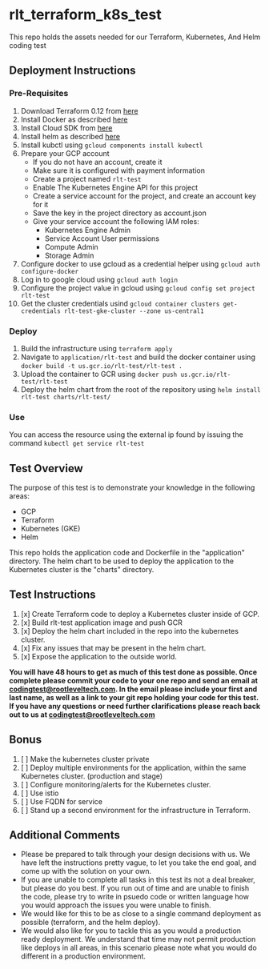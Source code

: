 # rlt_terraform_k8s_test
This repo holds the assets needed for our Terraform, Kubernetes, And Helm coding test

## Deployment Instructions

### Pre-Requisites

1. Download Terraform 0.12 from [here](https://www.terraform.io/downloads.html)
2. Install Docker as described [here](https://docs.docker.com/get-docker/)
3. Install Cloud SDK from [here](https://cloud.google.com/sdk/docs)
4. Install helm as described [here](https://helm.sh/docs/intro/install/)
5. Install kubctl using `gcloud components install kubectl`
6. Prepare your GCP account
	- If you do not have an account, create it
	- Make sure it is configured with payment information
	- Create a project named `rlt-test`
	- Enable The Kubernetes Engine API for this project
	- Create a service account for the project, and create an account key for it
	- Save the key in the project directory as account.json
	- Give your service account the following IAM roles:
		- Kubernetes Engine Admin
		- Service Account User permissions
		- Compute Admin
		- Storage Admin
7. Configure docker to use gcloud as a credential helper using `gcloud auth configure-docker`
8. Log in to google cloud using `gcloud auth login`
9. Configure the project value in gcloud using `gcloud config set project rlt-test`
10. Get the cluster credentials usind `gcloud container clusters get-credentials rlt-test-gke-cluster --zone us-central1`

### Deploy

1. Build the infrastructure using `terraform apply`
2. Navigate to `application/rlt-test` and build the docker container using `docker build -t us.gcr.io/rlt-test/rlt-test .`
3. Upload the container to GCR using `docker push us.gcr.io/rlt-test/rlt-test`
4. Deploy the helm chart from the root of the repository using `helm install rlt-test charts/rlt-test/`

### Use

You can access the resource using the external ip found by issuing the command `kubectl get service rlt-test`

## Test Overview
The purpose of this test is to demonstrate your knowledge in the following areas: 
* GCP
* Terraform
* Kubernetes (GKE)
* Helm

This repo holds the application code and Dockerfile in the "application" directory. The helm chart to be used to deploy the application to the Kubernetes cluster is the "charts" directory. 

## Test Instructions
1) [x] Create Terraform code to deploy a Kubernetes cluster inside of GCP. 
2) [x] Build rlt-test application image and push GCR
3) [x] Deploy the helm chart included in the repo into the kubernetes cluster.  
4) [x] Fix any issues that may be present in the helm chart.
5) [x] Expose the application to the outside world.  

**You will have 48 hours to get as much of this test done as possible. Once complete please commit your code to your one repo and send an email at codingtest@rootleveltech.com. In the email please include your first and last name, as well as a link to your git repo holding your code for this test. If you have any questions or need further clarifications please reach back out to us at codingtest@rootleveltech.com**


## Bonus
1) [ ] Make the kubernetes cluster private
2) [ ] Deploy multiple environments for the application, within the same Kubernetes cluster. (production and stage)
3) [ ] Configure monitoring/alerts for the Kubernetes cluster. 
4) [ ] Use istio 
5) [ ] Use FQDN for service
6) [ ] Stand up a second environment for the infrastructure in Terraform. 

## Additional Comments
* Please be prepared to talk through your design decisions with us. We have left the instructions pretty vague, to let you take the end goal, and come up with the solution on your own. 
* If you are unable to complete all tasks in this test its not a deal breaker, but please do you best. If you run out of time and are unable to finish the code, please try to write in psuedo code or written language how you would approach the issues you were unable to finish.
* We would like for this to be as close to a single command deployment as possible (terraform, and the helm deploy). 
* We would also like for you to tackle this as you would a production ready deployment. We understand that time may not permit production like deploys in all areas, in this scenario please note what you would do different in a production environment.
